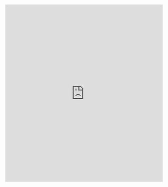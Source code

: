 <p><iframe allowfullscreen width="100%" height="569" class="google-slides-iframe" frameborder="0" scrolling="no" src="https://docs.google.com/presentation/d/e/2PACX-1vRf5wEcmL65slKRPM53BCb6zYtCu3HuZkZ7niRqhXTuqn-xStYXucSi5Hy6vhZ8spOfxpgLRMDK91sD/embed?start=false&amp;loop=false&amp;delayms=3000"></iframe></p>